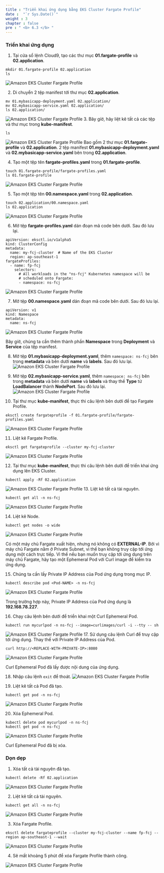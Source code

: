 ```yaml
---
title : "Triển khai ứng dụng bằng EKS Cluster Fargate Profile"
date :  "`r Sys.Date()`" 
weight : 3 
chapter : false
pre : " <b> 6.3 </b> "
---
```


### Triển khai ứng dụng
1. Tại cửa sổ lệnh Cloud9, tạo các thư mục **01.fargate-profile** và **02.application**.
```
mkdir 01.fargate-profile 02.application
ls
```
![Amazon EKS Cluster Fargate Profile](../../../images/6.deployapptoeks/6.3.fargateprofile/6.3.1.fargateprofile.png?pc=90pt)

2. Di chuyển 2 tệp manifest tới thư mục **02.application**.
```
mv 01.mybasicapp-deployment.yaml 02.application/
mv 02.mybasicapp-service.yaml 02.application/
ls 02.application/
```
![Amazon EKS Cluster Fargate Profile](../../../images/6.deployapptoeks/6.3.fargateprofile/6.3.2.fargateprofile.png?pc=90pt)
3. Bây giờ, hãy liệt kê tất cả các tệp và thư mục trong **kube-manifest**.
```
ls
```
![Amazon EKS Cluster Fargate Profile](../../../images/6.deployapptoeks/6.3.fargateprofile/6.3.3.fargateprofile.png?pc=90pt)
Bao gồm 2 thư mục **01.fargate-profile** và **02.application**. 2 tệp manifest **01.mybasicapp-deployment.yaml** và **02.mybasicapp-service.yaml** bên trong **02.application**.

4. Tạo một tệp tên **fargate-profiles.yaml** trong **01.fargate-profile**.
```
touch 01.fargate-profile/fargate-profiles.yaml
ls 01.fargate-profile
```
![Amazon EKS Cluster Fargate Profile](../../../images/6.deployapptoeks/6.3.fargateprofile/6.3.4.fargateprofile.png?pc=90pt)

5. Tạo một tệp tên **00.namespace.yaml** trong **02.application**.
```
touch 02.application/00.namespace.yaml
ls 02.application
```
![Amazon EKS Cluster Fargate Profile](../../../images/6.deployapptoeks/6.3.fargateprofile/6.3.5.fargateprofile.png?pc=90pt)

6. Mở tệp **fargate-profiles.yaml** dán đoạn mã code bên dưới. Sau đó lưu lại.
```
apiVersion: eksctl.io/v1alpha5
kind: ClusterConfig
metadata:
  name: my-fcj-cluster  # Name of the EKS Cluster
  region: ap-southeast-1
fargateProfiles:
  - name: fp-fcj
    selectors:
      # All workloads in the "ns-fcj" Kubernetes namespace will be
      # scheduled onto Fargate:      
      - namespace: ns-fcj
```
![Amazon EKS Cluster Fargate Profile](../../../images/6.deployapptoeks/6.3.fargateprofile/6.3.6.fargateprofile.png?pc=90pt)

7. Mở tệp **00.namespace.yaml** dán đoạn mã code bên dưới. Sau đó lưu lại.
```
apiVersion: v1
kind: Namespace
metadata: 
  name: ns-fcj
```
![Amazon EKS Cluster Fargate Profile](../../../images/6.deployapptoeks/6.3.fargateprofile/6.3.9.fargateprofile.png?pc=90pt)

Bây giờ, chúng ta cần thêm thành phần **Namespace** trong **Deployment** và **Service** của tệp manifest.

8. Mở tệp **01.mybasicapp-deployment.yaml**, thêm ```namespace: ns-fcj``` bên trong **metadata** và bên dưới **name** và **labels**. Sau đó lưu lại.
![Amazon EKS Cluster Fargate Profile](../../../images/6.deployapptoeks/6.3.fargateprofile/6.3.7.fargateprofile.png?pc=90pt)

9. Mở tệp **02.mybasicapp-service.yaml**, thêm ```namespace: ns-fcj``` bên trong **metadata** và bên dưới **name** và **labels** và thay thế **Type** từ **LoadBalancer** thành **NodePort**. Sau đó lưu lại.
![Amazon EKS Cluster Fargate Profile](../../../images/6.deployapptoeks/6.3.fargateprofile/6.3.8.fargateprofile.png?pc=90pt)

10. Tại thư mục **kube-manifest**, thực thi câu lệnh bên dưới để tạo Fargate Profile.
```
eksctl create fargateprofile -f 01.fargate-profile/fargate-profiles.yaml
``` 
![Amazon EKS Cluster Fargate Profile](../../../images/6.deployapptoeks/6.3.fargateprofile/6.3.10.fargateprofile.png?pc=90pt)

11. Liệt kê Fargate Profile.
```
eksctl get fargateprofile --cluster my-fcj-cluster
```
![Amazon EKS Cluster Fargate Profile](../../../images/6.deployapptoeks/6.3.fargateprofile/6.3.11.fargateprofile.png?pc=90pt)

12. Tại thư mục **kube-manifest**, thực thi câu lệnh bên dưới để triển khai ứng dụng lên EKS Cluster.
```
kubectl apply -Rf 02.application
```
![Amazon EKS Cluster Fargate Profile](../../../images/6.deployapptoeks/6.3.fargateprofile/6.3.12.fargateprofile.png?pc=90pt)
13. Liệt kê tất cả tài nguyên.
```
kubectl get all -n ns-fcj
```
![Amazon EKS Cluster Fargate Profile](../../../images/6.deployapptoeks/6.3.fargateprofile/6.3.13.fargateprofile.png?pc=90pt)

14. Liệt kê Node.
```
kubectl get nodes -o wide
```
![Amazon EKS Cluster Fargate Profile](../../../images/6.deployapptoeks/6.3.fargateprofile/6.3.14.fargateprofile.png?pc=90pt)


Có một máy chủ Fargate xuất hiện, nhưng nó không có **EXTERNAL-IP**. Bởi vì máy chủ Fargate nằm ở Private Subnet, vì thế bạn không truy cập tới ứng dụng một cách trực tiếp. Vì thế nếu bạn muốn truy cập tới ứng dụng trên máy chủ Fargate, hãy tạo một  Ephemeral Pod với Curl image để kiểm tra ứng dụng.

15. Chúng ta cần lấy Private IP Address của Pod ứng dụng trong mục IP.
```
kubectl describe pod <Pod-NAME> -n ns-fcj
```
![Amazon EKS Cluster Fargate Profile](../../../images/6.deployapptoeks/6.3.fargateprofile/6.3.15.fargateprofile.png?pc=90pt)

Trong trường hợp này, Private IP Address của Pod ứng dụng là **192.168.78.227**.

16. Chạy câu lệnh bên dưới để triển khai một Curl Ephemeral Pod.
```
kubectl run mycurlpod -n ns-fcj --image=curlimages/curl -i --tty -- sh
```
![Amazon EKS Cluster Fargate Profile](../../../images/6.deployapptoeks/6.3.fargateprofile/6.3.16.fargateprofile.png?pc=90pt)
17. Sử dụng câu lệnh Curl để truy cập tới ứng dụng. Thay thế với Private IP Address của Pod.
```
curl http://<REPLACE-WITH-PRIVATE-IP>:8080
```
![Amazon EKS Cluster Fargate Profile](../../../images/6.deployapptoeks/6.3.fargateprofile/6.3.17.fargateprofile.png?pc=90pt)

Curl Ephemeral Pod đã lấy được nội dung của ứng dụng.

18. Nhập câu lệnh ```exit``` để thoát.
![Amazon EKS Cluster Fargate Profile](../../../images/6.deployapptoeks/6.3.fargateprofile/6.3.18.fargateprofile.png?pc=90pt)

19. Liệt kê tất cả Pod đã tạo.
```
kubectl get pod -n ns-fcj
```
![Amazon EKS Cluster Fargate Profile](../../../images/6.deployapptoeks/6.3.fargateprofile/6.3.19.fargateprofile.png?pc=90pt)

20. Xóa Ephemeral Pod.
```
kubectl delete pod mycurlpod -n ns-fcj
kubectl get pod -n ns-fcj
```
![Amazon EKS Cluster Fargate Profile](../../../images/6.deployapptoeks/6.3.fargateprofile/6.3.20.fargateprofile.png?pc=90pt)

Curl Ephemeral Pod đã bị xóa.

### Dọn dẹp
1. Xóa tất cả tài nguyên đã tạo.
```
kubectl delete -Rf 02.application
```
![Amazon EKS Cluster Fargate Profile](../../../images/6.deployapptoeks/6.3.fargateprofile/6.3.21.fargateprofile.png?pc=90pt)

2. Liệt kê tất cả tài nguyên.
```
kubectl get all -n ns-fcj
```
![Amazon EKS Cluster Fargate Profile](../../../images/6.deployapptoeks/6.3.fargateprofile/6.3.22.fargateprofile.png?pc=90pt)

3. Xóa Fargate Profile.
```
eksctl delete fargateprofile --cluster my-fcj-cluster --name fp-fcj --region ap-southeast-1 --wait
```
![Amazon EKS Cluster Fargate Profile](../../../images/6.deployapptoeks/6.3.fargateprofile/6.3.23.fargateprofile.png?pc=90pt)

4. Sẽ mất khoảng 5 phút để xóa Fargate Profile thành công.

![Amazon EKS Cluster Fargate Profile](../../../images/6.deployapptoeks/6.3.fargateprofile/6.3.24.fargateprofile.png?pc=90pt)